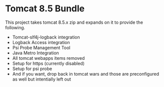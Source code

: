 Tomcat 8.5 Bundle
===============

This project takes tomcat 8.5.x zip and expands on it to provide the following.

- Tomcat-slf4j-logback integration
- Logback Access integration
- Psi Probe Management Tool
- Java Metro Integration
- All tomcat webapps items removed
- Setup for https (currently disabled)
- Setup for psi probe
- And if you want, drop back in tomcat wars and those are preconfigured as well but intentially left out